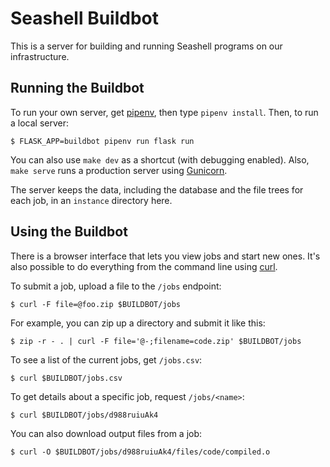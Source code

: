 Seashell Buildbot
=================

This is a server for building and running Seashell programs on our infrastructure.


Running the Buildbot
--------------------

To run your own server, get [pipenv][], then type `pipenv install`.
Then, to run a local server:

    $ FLASK_APP=buildbot pipenv run flask run

You can also use `make dev` as a shortcut (with debugging enabled).
Also, `make serve` runs a production server using [Gunicorn][].

The server keeps the data, including the database and the file trees for each job, in an `instance` directory here.

[gunicorn]: http://gunicorn.org
[pipenv]: http://pipenv.org


Using the Buildbot
------------------

There is a browser interface that lets you view jobs and start new ones.
It's also possible to do everything from the command line using [curl][].

To submit a job, upload a file to the `/jobs` endpoint:

    $ curl -F file=@foo.zip $BUILDBOT/jobs

For example, you can zip up a directory and submit it like this:

    $ zip -r - . | curl -F file='@-;filename=code.zip' $BUILDBOT/jobs

To see a list of the current jobs, get `/jobs.csv`:

    $ curl $BUILDBOT/jobs.csv

To get details about a specific job, request `/jobs/<name>`:

    $ curl $BUILDBOT/jobs/d988ruiuAk4

You can also download output files from a job:

    $ curl -O $BUILDBOT/jobs/d988ruiuAk4/files/code/compiled.o

[curl]: https://curl.haxx.se
